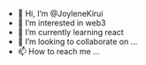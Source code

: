 - 👋 Hi, I’m @JoyleneKirui
- 👀 I’m interested in web3
- 🌱 I’m currently learning react
- 💞️ I’m looking to collaborate on ...
- 📫 How to reach me ...

<!---
JoyleneKirui/JoyleneKirui is a ✨ special ✨ repository because its `README.md` (this file) appears on your GitHub profile.
You can click the Preview link to take a look at your changes.
--->
